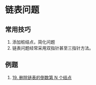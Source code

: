 # 链表问题

## 常用技巧

1. 添加桩结点，简化问题
2. 链表问题经常采用双指针甚至三指针方法。

## 例题

1. [19. 删除链表的倒数第 N 个结点](./19/19.删除链表的倒数第N个结点.md)